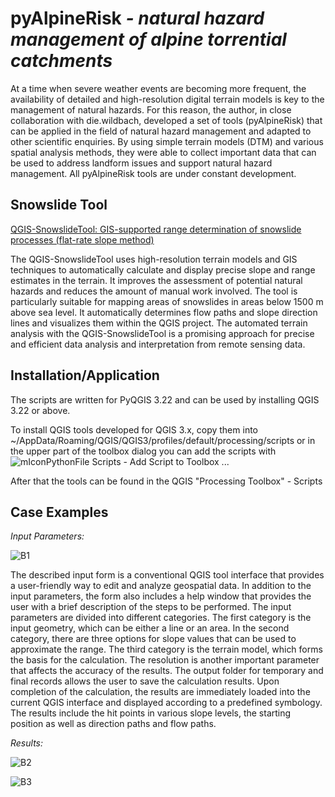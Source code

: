 <h1>pyAlpineRisk<em> - natural hazard management of alpine torrential catchments</em></h1>

<p>At a time when severe weather events are becoming more frequent, the availability of detailed and high-resolution digital terrain models is key to the management of natural hazards.  For this reason, the author, in close collaboration with die.wildbach, developed a set of tools (pyAlpineRisk) that can be applied in the field of natural hazard management and adapted to other scientific enquiries. By using simple terrain models (DTM) and various spatial analysis methods, they were able to collect important data that can be used to address landform issues and support natural hazard management.
All pyAlpineRisk tools are under constant development.
</p>
 
<h2>Snowslide Tool</h2>
<u>QGIS-SnowslideTool: GIS-supported range determination of snowslide processes (flat-rate slope method)</u>
</p>

<p>The QGIS-SnowslideTool uses high-resolution terrain models and GIS techniques to automatically calculate and display precise slope and range estimates in the terrain. It improves the assessment of potential natural hazards and reduces the amount of manual work involved. The tool is particularly suitable for mapping areas of snowslides in areas below 1500 m above sea level. It automatically determines flow paths and slope direction lines and visualizes them within the QGIS project. The automated terrain analysis with the QGIS-SnowslideTool is a promising approach for precise and efficient data analysis and interpretation from remote sensing data.</p>

<h2>Installation/Application</h2>
<p>The scripts are written for PyQGIS 3.22 and can be used by installing QGIS 3.22 or above.

To install QGIS tools developed for QGIS 3.x, copy them into
~/AppData/Roaming/QGIS/QGIS3/profiles/default/processing/scripts or in the upper part of the toolbox dialog you can add the scripts with ![mIconPythonFile](https://user-images.githubusercontent.com/52344347/136413201-b4a1f7d3-4053-4aa6-b11c-9433ae617057.png) Scripts - Add Script to Toolbox ...

After that the tools can be found in the QGIS "Processing Toolbox" - Scripts</p>

<h2>Case Examples</h2>
<p>
<i lang="id">Input Parameters:</i>

![B1](https://github.com/pyAlpineRisk/SnowslideTool/assets/52344347/aef70ba7-f783-42a4-8eb2-e7fbc70e2be8)
<p>The described input form is a conventional QGIS tool interface that provides a user-friendly way to edit and analyze geospatial data. In addition to the input parameters, the form also includes a help window that provides the user with a brief description of the steps to be performed. The input parameters are divided into different categories. The first category is the input geometry, which can be either a line or an area. In the second category, there are three options for slope values that can be used to approximate the range. The third category is the terrain model, which forms the basis for the calculation. The resolution is another important parameter that affects the accuracy of the results. The output folder for temporary and final records allows the user to save the calculation results. Upon completion of the calculation, the results are immediately loaded into the current QGIS interface and displayed according to a predefined symbology. The results include the hit points in various slope levels, the starting position as well as direction paths and flow paths.</p>

<i lang="id">Results:</i>

![B2](https://github.com/pyAlpineRisk/SnowslideTool/assets/52344347/a2b977a9-00b7-4368-bbc2-5abfd08bbce6)

![B3](https://github.com/pyAlpineRisk/SnowslideTool/assets/52344347/7166cfeb-bcd3-4e06-b5d1-c2a3f1296ace)
